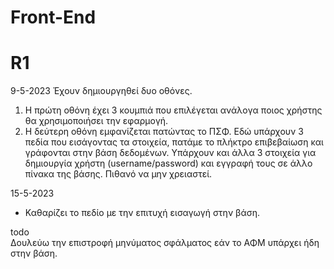 # Front-End

# R1

9-5-2023
Έχουν δημιουργηθεί δυο οθόνες. 

1. Η πρώτη οθόνη έχει 3 κουμπιά που επιλέγεται ανάλογα ποιος χρήστης θα χρησιμοποιήσει την εφαρμογή.   
2. Η δεύτερη οθόνη εμφανίζεται πατώντας το ΠΣΦ. Εδώ υπάρχουν 3 πεδία που εισάγοντας τα στοιχεία, πατάμε το πλήκτρο επιβεβαίωση και γράφονται στην βάση δεδομένων. Υπάρχουν και άλλα 3 στοιχεία για δημιουργία χρήστη (username/password) και εγγραφή τους σε άλλο πίνακα της βάσης. Πιθανό να μην χρειαστεί.

15-5-2023  
* Καθαρίζει το πεδίο με την επιτυχή εισαγωγή στην βάση.

todo  
Δουλεύω την επιστροφή μηνύματος σφάλματος εάν το ΑΦΜ υπάρχει ήδη στην βάση.
